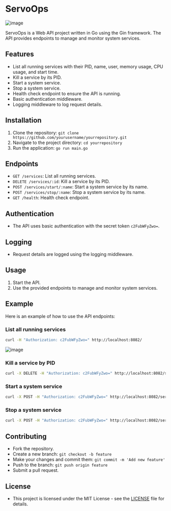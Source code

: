 # ServoOps
![image](https://github.com/sanmarg/ServoOps/assets/50082154/ffb91c41-3738-4e61-a72f-0a215e2c8d79)

ServoOps is a Web API project written in Go using the Gin framework. The API provides endpoints to manage and monitor system services.
## Features
- List all running services with their PID, name, user, memory usage, CPU usage, and start time.
- Kill a service by its PID.
- Start a system service.
- Stop a system service.
- Health check endpoint to ensure the API is running.
- Basic authentication middleware.
- Logging middleware to log request details.

## Installation
1. Clone the repository: `git clone https://github.com/yourusername/yourrepository.git`
2. Navigate to the project directory: `cd yourrepository`
3. Run the application: `go run main.go`

## Endpoints
- `GET /services`: List all running services.
- `DELETE /services/:id`: Kill a service by its PID.
- `POST /services/start/:name`: Start a system service by its name.
- `POST /services/stop/:name`: Stop a system service by its name.
- `GET /health`: Health check endpoint.

## Authentication
- The API uses basic authentication with the secret token `c2FubWFyZwo=`.

## Logging
- Request details are logged using the logging middleware.

## Usage
1. Start the API.
2. Use the provided endpoints to manage and monitor system services.

## Example
Here is an example of how to use the API endpoints:

### List all running services
```bash
curl -H "Authorization: c2FubWFyZwo=" http://localhost:8082/
```
![image](https://github.com/sanmarg/ServoOps/assets/50082154/524f5480-e0dd-40cc-ad12-1aa10f75f9af)

### Kill a service by PID
```bash
curl -X DELETE -H "Authorization: c2FubWFyZwo=" http://localhost:8082/services/1234
```

### Start a system service
```bash
curl -X POST -H "Authorization: c2FubWFyZwo=" http://localhost:8082/services/start/servicename
```

### Stop a system service
```bash
curl -X POST -H "Authorization: c2FubWFyZwo=" http://localhost:8082/services/stop/servicename
```
## Contributing
- Fork the repository.
- Create a new branch: `git checkout -b feature`
- Make your changes and commit them: `git commit -m 'Add new feature'`
- Push to the branch: `git push origin feature`
- Submit a pull request.

## License
- This project is licensed under the MIT License - see the [LICENSE](LICENSE) file for details.
